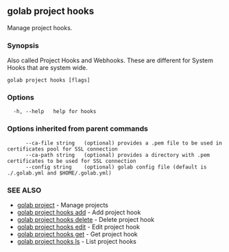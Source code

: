 ## golab project hooks

Manage project hooks.

### Synopsis


Also called Project Hooks and Webhooks. These are different for System Hooks that are system wide.

```
golab project hooks [flags]
```

### Options

```
  -h, --help   help for hooks
```

### Options inherited from parent commands

```
      --ca-file string   (optional) provides a .pem file to be used in certificates pool for SSL connection
      --ca-path string   (optional) provides a directory with .pem certificates to be used for SSL connection
      --config string    (optional) golab config file (default is ./.golab.yml and $HOME/.golab.yml)
```

### SEE ALSO
* [golab project](golab_project.md)	 - Manage projects
* [golab project hooks add](golab_project_hooks_add.md)	 - Add project hook
* [golab project hooks delete](golab_project_hooks_delete.md)	 - Delete project hook
* [golab project hooks edit](golab_project_hooks_edit.md)	 - Edit project hook
* [golab project hooks get](golab_project_hooks_get.md)	 - Get project hook
* [golab project hooks ls](golab_project_hooks_ls.md)	 - List project hooks

